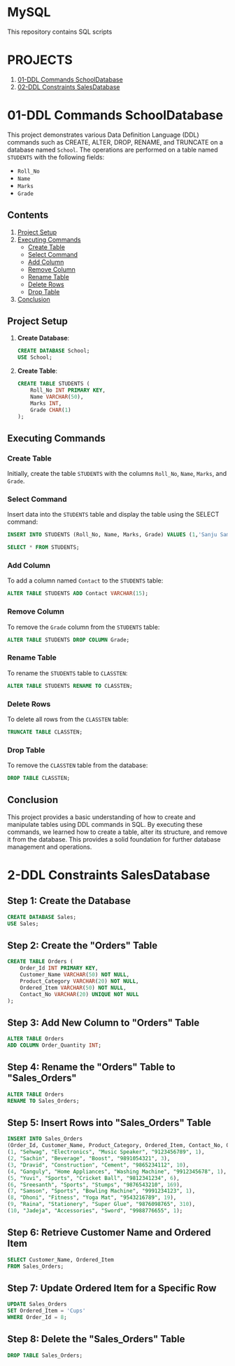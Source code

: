 # MySQL
This repository contains SQL scripts

# PROJECTS
1. [01-DDL Commands SchoolDatabase](#01-DDL-Commands-SchoolDatabase)
2. [02-DDL Constraints SalesDatabase](#2-DDL-Constraints-SalesDatabase)

# 01-DDL Commands SchoolDatabase

This project demonstrates various Data Definition Language (DDL) commands such as CREATE, ALTER, DROP, RENAME, and TRUNCATE on a database named `School`. The operations are performed on a table named `STUDENTS` with the following fields:
- `Roll_No`
- `Name`
- `Marks`
- `Grade`

## Contents
1. [Project Setup](#project-setup)
2. [Executing Commands](#executing-commands)
    - [Create Table](#create-table)
    - [Select Command](#select-command)
    - [Add Column](#add-column)
    - [Remove Column](#remove-column)
    - [Rename Table](#rename-table)
    - [Delete Rows](#delete-rows)
    - [Drop Table](#drop-table)
3. [Conclusion](#conclusion)

## Project Setup

1. **Create Database**: 
   ```sql
   CREATE DATABASE School;
   USE School;
   ```

2. **Create Table**:
   ```sql
   CREATE TABLE STUDENTS (
       Roll_No INT PRIMARY KEY,
       Name VARCHAR(50),
       Marks INT,
       Grade CHAR(1)
   );
   ```

## Executing Commands

### Create Table
Initially, create the table `STUDENTS` with the columns `Roll_No`, `Name`, `Marks`, and `Grade`.

### Select Command
Insert data into the `STUDENTS` table and display the table using the SELECT command:
   ```sql
   INSERT INTO STUDENTS (Roll_No, Name, Marks, Grade) VALUES (1,'Sanju Samson',75,'B'),(2,'Yuvraj Singh',78,'B'),(3,'M S Dhoni',85,'A'),(4,'Suresh Raina',62,'C'),(5,'Sachin Tendulkar',95,'A');

   SELECT * FROM STUDENTS;
   ```

### Add Column
To add a column named `Contact` to the `STUDENTS` table:
   ```sql
   ALTER TABLE STUDENTS ADD Contact VARCHAR(15);
   ```

### Remove Column
To remove the `Grade` column from the `STUDENTS` table:
   ```sql
   ALTER TABLE STUDENTS DROP COLUMN Grade;
   ```

### Rename Table
To rename the `STUDENTS` table to `CLASSTEN`:
   ```sql
   ALTER TABLE STUDENTS RENAME TO CLASSTEN;
   ```

### Delete Rows
To delete all rows from the `CLASSTEN` table:
   ```sql
   TRUNCATE TABLE CLASSTEN;
   ```

### Drop Table
To remove the `CLASSTEN` table from the database:
   ```sql
   DROP TABLE CLASSTEN;
   ```

## Conclusion
This project provides a basic understanding of how to create and manipulate tables using DDL commands in SQL. By executing these commands, we learned how to create a table, alter its structure, and remove it from the database. This provides a solid foundation for further database management and operations.



# 2-DDL Constraints SalesDatabase

## **Step 1: Create the Database**
```sql
CREATE DATABASE Sales;
USE Sales;
```

## **Step 2: Create the "Orders" Table**
```sql
CREATE TABLE Orders (
    Order_Id INT PRIMARY KEY,
    Customer_Name VARCHAR(50) NOT NULL,
    Product_Category VARCHAR(20) NOT NULL,
    Ordered_Item VARCHAR(50) NOT NULL,
    Contact_No VARCHAR(20) UNIQUE NOT NULL
);
```

## **Step 3: Add New Column to "Orders" Table**
```sql
ALTER TABLE Orders
ADD COLUMN Order_Quantity INT;
```

## **Step 4: Rename the "Orders" Table to "Sales_Orders"**
```sql
ALTER TABLE Orders
RENAME TO Sales_Orders;
```

## **Step 5: Insert Rows into "Sales_Orders" Table**
```sql
INSERT INTO Sales_Orders 
(Order_Id, Customer_Name, Product_Category, Ordered_Item, Contact_No, Order_Quantity) VALUES 
(1, "Sehwag", "Electronics", "Music Speaker", "9123456789", 1),
(2, "Sachin", "Beverage", "Boost", "9891054321", 3),
(3, "Dravid", "Construction", "Cement", "9865234112", 10),
(4, "Ganguly", "Home Appliances", "Washing Machine", "9912345678", 1),
(5, "Yuvi", "Sports", "Cricket Ball", "9812341234", 6),
(6, "Sreesanth", "Sports", "Stumps", "9876543210", 169),
(7, "Samson", "Sports", "Bowling Machine", "9991234123", 1),
(8, "Dhoni", "Fitness", "Yoga Mat", "9543216789", 19),
(9, "Raina", "Stationery", "Super Glue", "9876098765", 310),
(10, "Jadeja", "Accessories", "Sword", "9988776655", 1);
```

## **Step 6: Retrieve Customer Name and Ordered Item**
```sql
SELECT Customer_Name, Ordered_Item 
FROM Sales_Orders;
```

## **Step 7: Update Ordered Item for a Specific Row**
```sql
UPDATE Sales_Orders 
SET Ordered_Item = 'Cups' 
WHERE Order_Id = 8;
```

## **Step 8: Delete the "Sales_Orders" Table**
```sql
DROP TABLE Sales_Orders;
```

